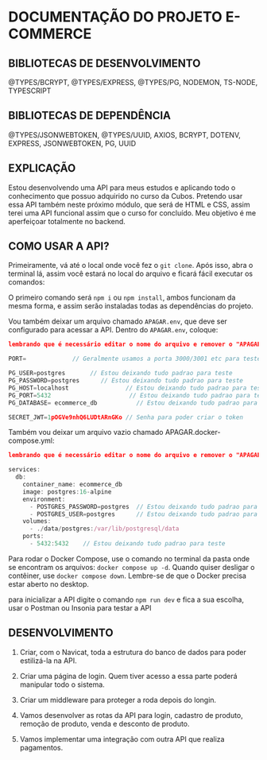 # DOCUMENTAÇÃO DO PROJETO E-COMMERCE

## BIBLIOTECAS DE DESENVOLVIMENTO
@TYPES/BCRYPT, @TYPES/EXPRESS, @TYPES/PG, NODEMON, TS-NODE, TYPESCRIPT

## BIBLIOTECAS DE DEPENDÊNCIA
@TYPES/JSONWEBTOKEN, @TYPES/UUID, AXIOS, BCRYPT, DOTENV, EXPRESS, JSONWEBTOKEN, PG, UUID 

## EXPLICAÇÃO
Estou desenvolvendo uma API para meus estudos e aplicando todo o conhecimento que possuo adquirido no curso da Cubos. Pretendo usar essa API também neste próximo módulo, que será de HTML e CSS, assim terei uma API funcional assim que o curso for concluído. Meu objetivo é me aperfeiçoar totalmente no backend.

## COMO USAR A API?
Primeiramente, vá até o local onde você fez o `git clone`. Após isso, abra o terminal lá, assim você estará no local do arquivo e ficará fácil executar os comandos:

O primeiro comando será `npm i` ou `npm install`, ambos funcionam da mesma forma, e assim serão instaladas todas as dependências do projeto.

Vou também deixar um arquivo chamado `APAGAR.env`, que deve ser configurado para acessar a API. Dentro do `APAGAR.env`, coloque:

```json 
lembrando que é necessário editar o nome do arquivo e remover o "APAGAR"
```
 
```ts
PORT=             // Geralmente usamos a porta 3000/3001 etc para testes

PG_USER=postgres       // Estou deixando tudo padrao para teste
PG_PASSWORD=postgres      // Estou deixando tudo padrao para teste
PG_HOST=localhost                // Estou deixando tudo padrao para teste
PG_PORT=5432                      // Estou deixando tudo padrao para teste
PG_DATABASE= ecommerce_db           // Estou deixando tudo padrao para teste

SECRET_JWT=1pOGVe9nhQ6LUDtARnGKo // Senha para poder criar o token 
```

Também vou deixar um arquivo vazio chamado APAGAR.docker-compose.yml:

```json 
lembrando que é necessário editar o nome do arquivo e remover o "APAGAR"
```

```ts
services:
  db:
    container_name: ecommerce_db
    image: postgres:16-alpine
    environment:
      - POSTGRES_PASSWORD=postgres  // Estou deixando tudo padrao para teste
      - POSTGRES_USER=postgres      // Estou deixando tudo padrao para teste
    volumes:
      - ./data/postgres:/var/lib/postgresql/data
    ports: 
      - 5432:5432    // Estou deixando tudo padrao para teste

```

Para rodar o Docker Compose, use o comando no terminal da pasta onde se encontram os arquivos: `docker compose up -d`.  Quando quiser desligar o contêiner, use `docker compose down`. Lembre-se de que o Docker precisa estar aberto no desktop.

para inicializar a API digite o comando `npm run dev` e fica a sua escolha, usar o Postman ou Insonia para testar a API


## DESENVOLVIMENTO

1. Criar, com o Navicat, toda a estrutura do banco de dados para poder estilizá-la na API.

2. Criar uma página de login. Quem tiver acesso a essa parte poderá manipular todo o sistema.

3. Criar um middleware para proteger a roda depois do longin.

4. Vamos desenvolver as rotas da API para login, cadastro de produto, remoção de produto, venda e desconto de produto.

5. Vamos implementar uma integração com outra API que realiza pagamentos.
